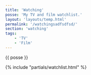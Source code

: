 ```yaml
---
title: 'Watching'
posse: 'My TV and film watchlist.'
layout: 'layouts/temp.html'
permalink: '/watchingsadfsdfsd/'
section: 'watching'
tags:
    - 'TV'
    - 'Film'
---
```


{{ posse }}

{% include "partials/watchlist.html" %}
